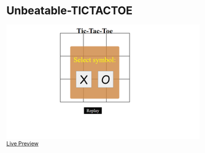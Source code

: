 # Unbeatable-TICTACTOE
![Project Preview](https://github.com/arre-ankit/Unbeatable-TICTACTOE/blob/main/Tic_Tac_Toe.png)
[Live Preview](https://arre-ankit.github.io/Unbeatable-TICTACTOE/)
